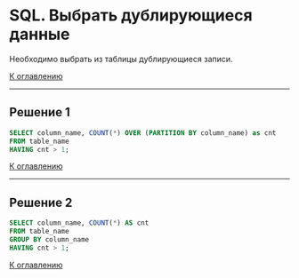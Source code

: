 # SQL. Выбрать дублирующиеся данные

Необходимо выбрать из таблицы дублирующиеся записи.

[К оглавлению](../README.md)

---

## Решение 1

```sql
SELECT column_name, COUNT(*) OVER (PARTITION BY column_name) as cnt
FROM table_name
HAVING cnt > 1;
```

[К оглавлению](../README.md)

---

## Решение 2

```sql
SELECT column_name, COUNT(*) AS cnt
FROM table_name
GROUP BY column_name
HAVING cnt > 1;
```

[К оглавлению](../README.md)
